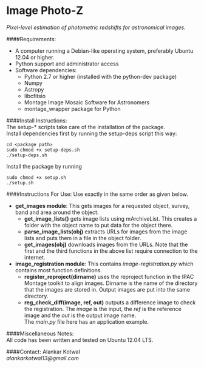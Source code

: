 Image Photo-Z
=============

_Pixel-level estimation of photometric redshifts for astronomical images._


####Requirements:
* A computer running a Debian-like operating system, preferably Ubuntu 12.04 or higher.
* Python support and administrator access
* Software dependencies:
  * Python 2.7 or higher (installed with the python-dev package)
  * Numpy
  * Astropy
  * libcfitsio
  * Montage Image Mosaic Software for Astronomers
  * montage_wrapper package for Python

####Install Instructions:  
The setup-* scripts take care of the installation of the package.  
Install dependencies first by running the setup-deps script this way:

    cd <package path> 
    sudo chmod +x setup-deps.sh
    ./setup-deps.sh

Install the package by running

    sudo chmod +x setup.sh
    ./setup.sh

####Instructions For Use: Use exactly in the same order as given below.
* **get_images module**: This gets images for a requested object, survey, band and area around the object.  
  * **get_image_lists()** gets image lists using mArchiveList. This creates a folder with the object name to put data for the object there.
  * **parse_image_lists(obj)** extracts URLs for images from the image lists and puts them in a file in the object folder.
  * **get_images(obj)** downloads images from the URLs.
  Note that the first and the third functions in the above list require connection to the internet.
* **image_registration module**: This contains _image-registration.py_ which contains most function definitions.  
  * **register_reproject(dirname)** uses the reproject function in the IPAC Montage toolkit to align images. Dirname is the name of the directory that the images are stored in. Output images are put into the same directory.
  * **reg_check_diff(image, ref, out)** outputs a difference image to check the registration. The _image_ is the input, the _ref_ is the reference image and the _out_ is the output image name.  
  The _main.py_ file here has an application example.

####Miscellaneous Notes:  
All code has been written and tested on Ubuntu 12.04 LTS.  

####Contact:
Alankar Kotwal  
_alankarkotwal13@gmail.com_
